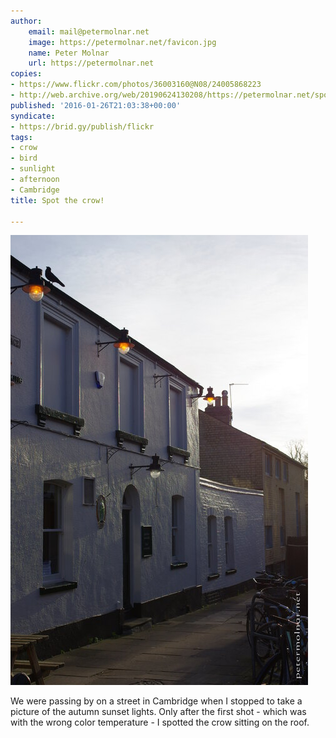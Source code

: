 ```yaml
---
author:
    email: mail@petermolnar.net
    image: https://petermolnar.net/favicon.jpg
    name: Peter Molnar
    url: https://petermolnar.net
copies:
- https://www.flickr.com/photos/36003160@N08/24005868223
- http://web.archive.org/web/20190624130208/https://petermolnar.net/spot-the-crow/
published: '2016-01-26T21:03:38+00:00'
syndicate:
- https://brid.gy/publish/flickr
tags:
- crow
- bird
- sunlight
- afternoon
- Cambridge
title: Spot the crow!

---
```


![](spot-the-crow.jpg)

We were passing by on a street in Cambridge when I stopped to take a
picture of the autumn sunset lights. Only after the first shot - which
was with the wrong color temperature - I spotted the crow sitting on the
roof.